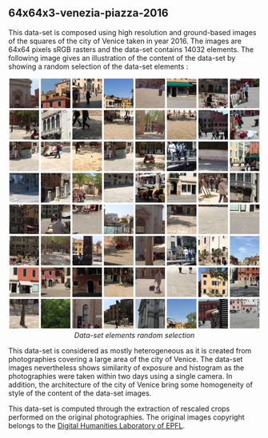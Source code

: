 ## 64x64x3-venezia-piazza-2016

This data-set is composed using high resolution and ground-based images of the squares of the city of Venice taken in year 2016. The images are 64x64 pixels sRGB rasters and the data-set contains 14032 elements. The following image gives an illustration of the content of the data-set by showing a random selection of the data-set elements :

<p align="center">
    <img src="https://github.com/nils-hamel/turing-project/blob/master/doc/dataset/64x64x3-venezia-piazza-2016.jpg?raw=true" width="512">
    <br />
    <i>Data-set elements random selection</i>
</p>

This data-set is considered as mostly heterogeneous as it is created from photographies covering a large area of the city of Venice. The data-set images nevertheless shows similarity of exposure and histogram as the photographies were taken within two days using a single camera. In addition, the architecture of the city of Venice bring some homogeneity of style of the content of the data-set images.

This data-set is computed through the extraction of rescaled crops performed on the original photographies. The original images copyright belongs to the [Digital Humanities Laboratory of EPFL](https://dhlab.epfl.ch/).
